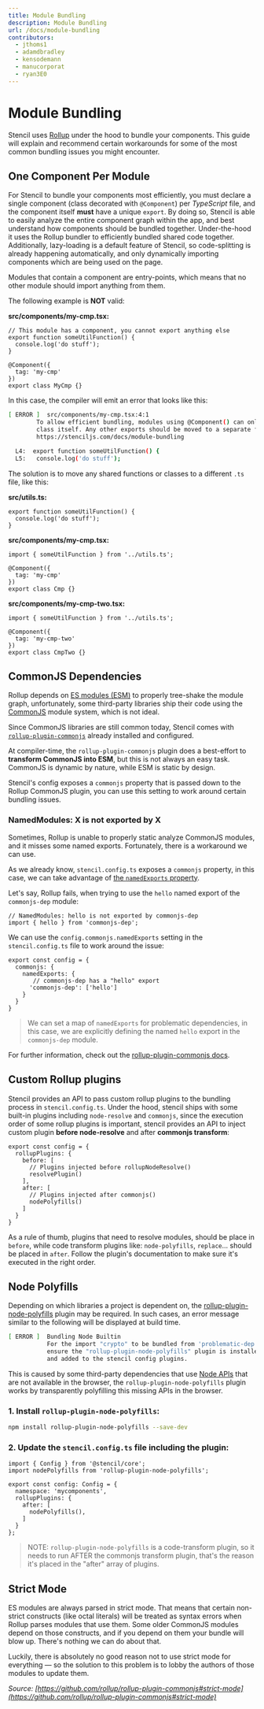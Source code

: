 ```yaml
---
title: Module Bundling
description: Module Bundling
url: /docs/module-bundling
contributors:
  - jthoms1
  - adamdbradley
  - kensodemann
  - manucorporat
  - ryan3E0
---
```


# Module Bundling

Stencil uses [Rollup](https://rollupjs.org/guide/en/) under the hood to bundle your components. This guide will explain and recommend certain workarounds for some of the most common bundling issues you might encounter.

## One Component Per Module

For Stencil to bundle your components most efficiently, you must declare a single component (class decorated with `@Component`) per *TypeScript* file, and the component itself **must** have a unique `export`. By doing so, Stencil is able to easily analyze the entire component graph within the app, and best understand how components should be bundled together. Under-the-hood it uses the Rollup bundler to efficiently bundled shared code together. Additionally, lazy-loading is a default feature of Stencil, so code-splitting is already happening automatically, and only dynamically importing components which are being used on the page.

Modules that contain a component are entry-points, which means that no other module should import anything from them.

The following example is **NOT** valid:

**src/components/my-cmp.tsx:**
```tsx
// This module has a component, you cannot export anything else
export function someUtilFunction() {
  console.log('do stuff');
}

@Component({
  tag: 'my-cmp'
})
export class MyCmp {}
```

In this case, the compiler will emit an error that looks like this:

```bash
[ ERROR ]  src/components/my-cmp.tsx:4:1
        To allow efficient bundling, modules using @Component() can only have a single export which is the component
        class itself. Any other exports should be moved to a separate file. For further information check out:
        https://stenciljs.com/docs/module-bundling

  L4:  export function someUtilFunction() {
  L5:   console.log('do stuff');
```

The solution is to move any shared functions or classes to a different `.ts` file, like this:

**src/utils.ts:**
```tsx
export function someUtilFunction() {
  console.log('do stuff');
}
```

**src/components/my-cmp.tsx:**
```tsx
import { someUtilFunction } from '../utils.ts';

@Component({
  tag: 'my-cmp'
})
export class Cmp {}
```

**src/components/my-cmp-two.tsx:**

```tsx
import { someUtilFunction } from '../utils.ts';

@Component({
  tag: 'my-cmp-two'
})
export class CmpTwo {}
```


## CommonJS Dependencies

Rollup depends on [ES modules (ESM)](https://hacks.mozilla.org/2018/03/es-modules-a-cartoon-deep-dive/) to properly tree-shake the module graph, unfortunately, some third-party libraries ship their code using the [CommonJS](https://requirejs.org/docs/commonjs.html) module system, which is not ideal.

Since CommonJS libraries are still common today, Stencil comes with [`rollup-plugin-commonjs`](https://github.com/rollup/rollup-plugin-commonjs) already installed and configured.

At compiler-time, the `rollup-plugin-commonjs` plugin does a best-effort to **transform CommonJS into ESM**, but this is not always an easy task. CommonJS is dynamic by nature, while ESM is static by design.

Stencil's config exposes a `commonjs` property that is passed down to the Rollup CommonJS plugin, you can use this setting to work around certain bundling issues.

### NamedModules: X is not exported by X

Sometimes, Rollup is unable to properly static analyze CommonJS modules, and it misses some named exports. Fortunately, there is a workaround we can use.

As we already know, `stencil.config.ts` exposes a `commonjs` property, in this case, we can take advantage of [the `namedExports` property](https://github.com/rollup/rollup-plugin-commonjs#custom-named-exports).

Let's say, Rollup fails, when trying to use the `hello` named export of the `commonjs-dep` module:

```tsx
// NamedModules: hello is not exported by commonjs-dep
import { hello } from 'commonjs-dep';
```

We can use the `config.commonjs.namedExports` setting in the `stencil.config.ts` file to work around the issue:

```tsx
export const config = {
  commonjs: {
    namedExports: {
       // commonjs-dep has a "hello" export
      'commonjs-dep': ['hello']
    }
  }
}
```

> We can set a map of `namedExports` for problematic dependencies, in this case, we are explicitly defining the named `hello` export in the `commonjs-dep` module.

For further information, check out the [rollup-plugin-commonjs docs](https://github.com/rollup/rollup-plugin-commonjs).


## Custom Rollup plugins

Stencil provides an API to pass custom rollup plugins to the bundling process in `stencil.config.ts`. Under the hood, stencil ships with some built-in plugins including `node-resolve` and `commonjs`, since the execution order of some rollup plugins is important, stencil provides an API to inject custom plugin **before node-resolve** and after **commonjs transform**:

```tsx
export const config = {
  rollupPlugins: {
    before: [
      // Plugins injected before rollupNodeResolve()
      resolvePlugin()
    ],
    after: [
      // Plugins injected after commonjs()
      nodePolyfills()
    ]
  }
}
```

As a rule of thumb, plugins that need to resolve modules, should be place in `before`, while code transform plugins like: `node-polyfills`, `replace`... should be placed in `after`. Follow the plugin's documentation to make sure it's executed in the right order.


## Node Polyfills

Depending on which libraries a project is dependent on, the [rollup-plugin-node-polyfills](https://www.npmjs.com/package/rollup-plugin-node-polyfills) plugin may be required. In such cases, an error message similar to the following will be displayed at build time.

```bash
[ ERROR ]  Bundling Node Builtin
           For the import "crypto" to be bundled from 'problematic-dep',
           ensure the "rollup-plugin-node-polyfills" plugin is installed
           and added to the stencil config plugins.
```

This is caused by some third-party dependencies that use [Node APIs](https://nodejs.org/dist/latest-v10.x/docs/api/) that are not available in the browser, the `rollup-plugin-node-polyfills` plugin works by transparently polyfilling this missing APIs in the browser.

### 1. Install `rollup-plugin-node-polyfills`:

```bash
npm install rollup-plugin-node-polyfills --save-dev
```

### 2. Update the `stencil.config.ts` file including the plugin:

```tsx
import { Config } from '@stencil/core';
import nodePolyfills from 'rollup-plugin-node-polyfills';

export const config: Config = {
  namespace: 'mycomponents',
  rollupPlugins: {
    after: [
      nodePolyfills(),
    ]
  }
};
```

>NOTE: `rollup-plugin-node-polyfills` is a code-transform plugin, so it needs to run AFTER the commonjs transform plugin, that's the reason it's placed in the "after" array of plugins.

## Strict Mode

ES modules are always parsed in strict mode. That means that certain non-strict constructs (like octal literals) will be treated as syntax errors when Rollup parses modules that use them. Some older CommonJS modules depend on those constructs, and if you depend on them your bundle will blow up. There's nothing we can do about that.

Luckily, there is absolutely no good reason not to use strict mode for everything — so the solution to this problem is to lobby the authors of those modules to update them.

*Source: [https://github.com/rollup/rollup-plugin-commonjs#strict-mode](https://github.com/rollup/rollup-plugin-commonjs#strict-mode)*
